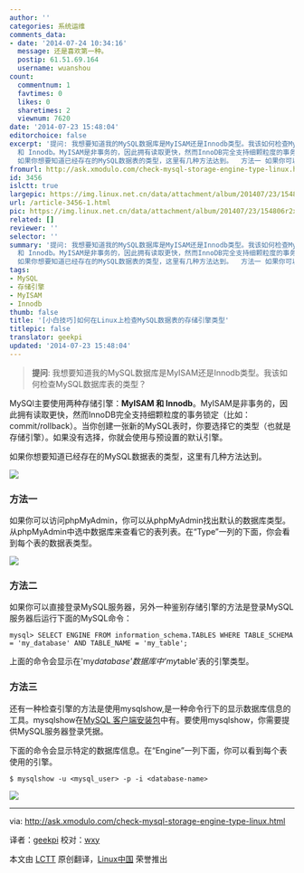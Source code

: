 ```yaml
---
author: ''
categories: 系统运维
comments_data:
- date: '2014-07-24 10:34:16'
  message: 还是喜欢第一种。
  postip: 61.51.69.164
  username: wuanshou
count:
  commentnum: 1
  favtimes: 0
  likes: 0
  sharetimes: 2
  viewnum: 7620
date: '2014-07-23 15:48:04'
editorchoice: false
excerpt: '提问: 我想要知道我的MySQL数据库是MyISAM还是Innodb类型。我该如何检查MySQL数据库表的类型？  MySQl主要使用两种存储引擎：MyISAM
  和 Innodb。MyISAM是非事务的，因此拥有读取更快，然而InnoDB完全支持细颗粒度的事务锁定（比如：commit/rollback）。当你创建一张新的MySQL表时，你要选择它的类型（也就是存储引擎）。如果没有选择，你就会使用与预设置的默认引擎。
  如果你想要知道已经存在的MySQL数据表的类型，这里有几种方法达到。  方法一 如果你可以访问phpMyAdmin，你可以从phpMyAdmin找出默认的数据库类型。从phpMyAdmin中选中数'
fromurl: http://ask.xmodulo.com/check-mysql-storage-engine-type-linux.html
id: 3456
islctt: true
largepic: https://img.linux.net.cn/data/attachment/album/201407/23/154806r2xpk2wwclcwfw2d.jpeg
url: /article-3456-1.html
pic: https://img.linux.net.cn/data/attachment/album/201407/23/154806r2xpk2wwclcwfw2d.jpeg.thumb.jpg
related: []
reviewer: ''
selector: ''
summary: '提问: 我想要知道我的MySQL数据库是MyISAM还是Innodb类型。我该如何检查MySQL数据库表的类型？  MySQl主要使用两种存储引擎：MyISAM
  和 Innodb。MyISAM是非事务的，因此拥有读取更快，然而InnoDB完全支持细颗粒度的事务锁定（比如：commit/rollback）。当你创建一张新的MySQL表时，你要选择它的类型（也就是存储引擎）。如果没有选择，你就会使用与预设置的默认引擎。
  如果你想要知道已经存在的MySQL数据表的类型，这里有几种方法达到。  方法一 如果你可以访问phpMyAdmin，你可以从phpMyAdmin找出默认的数据库类型。从phpMyAdmin中选中数'
tags:
- MySQL
- 存储引擎
- MyISAM
- Innodb
thumb: false
title: '[小白技巧]如何在Linux上检查MySQL数据表的存储引擎类型'
titlepic: false
translator: geekpi
updated: '2014-07-23 15:48:04'
---
```



> 
> **提问**: 我想要知道我的MySQL数据库是MyISAM还是Innodb类型。我该如何检查MySQL数据库表的类型？
> 
> 
> 


MySQl主要使用两种存储引擎：**MyISAM 和 Innodb**。MyISAM是非事务的，因此拥有读取更快，然而InnoDB完全支持细颗粒度的事务锁定（比如：commit/rollback）。当你创建一张新的MySQL表时，你要选择它的类型（也就是存储引擎）。如果没有选择，你就会使用与预设置的默认引擎。


如果你想要知道已经存在的MySQL数据表的类型，这里有几种方法达到。


![](/data/attachment/album/201407/23/154806r2xpk2wwclcwfw2d.jpeg)


### 方法一


如果你可以访问phpMyAdmin，你可以从phpMyAdmin找出默认的数据库类型。从phpMyAdmin中选中数据库来查看它的表列表。在“Type”一列的下面，你会看到每个表的数据表类型。


![](/data/attachment/album/201407/23/154819t9l928ur58vrzrk7.jpg)


### 方法二


如果你可以直接登录MySQL服务器，另外一种鉴别存储引擎的方法是登录MySQL服务器后运行下面的MySQL命令：



```
mysql> SELECT ENGINE FROM information_schema.TABLES WHERE TABLE_SCHEMA = 'my_database' AND TABLE_NAME = 'my_table';

```

上面的命令会显示在'my*database'数据库中'my*table'表的引擎类型。


### 方法三


还有一种检查引擎的方法是使用mysqlshow,是一种命令行下的显示数据库信息的工具。mysqlshow在[MySQL 客户端安装包](http://xmodulo.com/2013/06/how-to-install-mysql-server-and-client-on-linux.html)中有。要使用mysqlshow，你需要提供MySQL服务器登录凭据。


下面的命令会显示特定的数据库信息。在“Engine”一列下面，你可以看到每个表使用的引擎。



```
$ mysqlshow -u <mysql_user> -p -i <database-name>

```

![](/data/attachment/album/201407/23/154836il0kqlz8pl2m0qlh.jpg)




---


via: <http://ask.xmodulo.com/check-mysql-storage-engine-type-linux.html>


译者：[geekpi](https://github.com/geekpi) 校对：[wxy](https://github.com/wxy)


本文由 [LCTT](https://github.com/LCTT/TranslateProject) 原创翻译，[Linux中国](http://linux.cn/) 荣誉推出